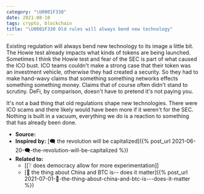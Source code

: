 ```yaml
---
category: "\U0001F330"
date: 2021-08-10
tags: crypto, blockchain
title: "\U0001F330 Old rules will always bend new technology"
---
```


Existing regulation will always bend new technology to its image a little bit. The Howie test already impacts what kinds of tokens are being launched. Sometimes I think the Howie test and fear of the SEC is part of what caused the ICO bust. ICO teams couldn't make a strong case that their token was an investment vehicle, otherwise they had created a security. So they had to make hand-wavy claims that something something networks effects something something money. Claims that of course often didn't stand to scrutiny. DeFi, by comparison, doesn't have to pretend it's not paying you.

It's not a bad thing that old regulations shape new technologies. There were ICO scams and there likely would have been more if it weren't for the SEC. Nothing is built in a vacuum, everything we do is a reaction to something that has already been done.

- **Source:**
- **Inspired by:** [🗨️ the revolution will be capitalized]({% post_url 2021-06-20-🗨️-the-revolution-will-be-capitalized %})
- **Related to:**
	- [[❔ does democracy allow for more experimentation]]
	- [🌰 the thing about China and BTC is-- does it matter]({% post_url 2021-07-01-🌰-the-thing-about-china-and-btc-is---does-it-matter %})